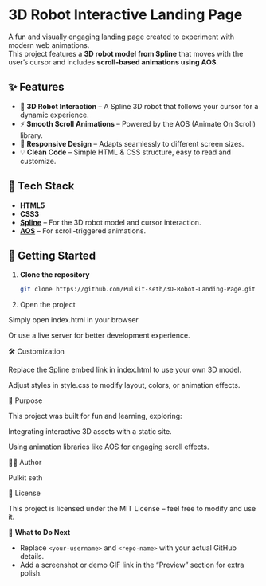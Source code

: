 # 3D Robot Interactive Landing Page

A fun and visually engaging landing page created to experiment with modern web animations.  
This project features a **3D robot model from Spline** that moves with the user’s cursor and includes **scroll-based animations using AOS**.

## ✨ Features
- 🤖 **3D Robot Interaction** – A Spline 3D robot that follows your cursor for a dynamic experience.
- ⚡ **Smooth Scroll Animations** – Powered by the AOS (Animate On Scroll) library.
- 🎨 **Responsive Design** – Adapts seamlessly to different screen sizes.
- 💡 **Clean Code** – Simple HTML & CSS structure, easy to read and customize.

## 🚀 Tech Stack
- **HTML5**
- **CSS3**
- **[Spline](https://spline.design/)** – For the 3D robot model and cursor interaction.
- **[AOS](https://michalsnik.github.io/aos/)** – For scroll-triggered animations.

## 📂 Getting Started
1. **Clone the repository**
   ```bash
   git clone https://github.com/Pulkit-seth/3D-Robot-Landing-Page.git
2. Open the project

Simply open index.html in your browser

Or use a live server for better development experience.

🛠 Customization

Replace the Spline embed link in index.html to use your own 3D model.

Adjust styles in style.css to modify layout, colors, or animation effects.

🌟 Purpose

This project was built for fun and learning, exploring:

Integrating interactive 3D assets with a static site.

Using animation libraries like AOS for engaging scroll effects.


🧑‍💻 Author

Pulkit seth

📜 License

This project is licensed under the MIT License – feel free to modify and use it.

🔑 **What to Do Next**  
- Replace `<your-username>` and `<repo-name>` with your actual GitHub details.  
- Add a screenshot or demo GIF link in the “Preview” section for extra polish.

